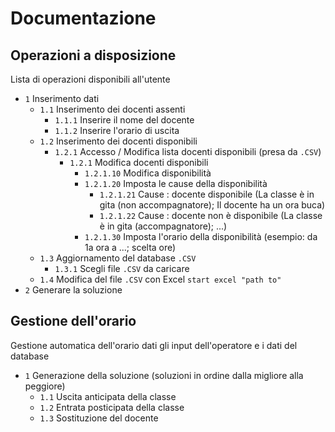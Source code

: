Documentazione
==============

Operazioni a disposizione
-------------------------

Lista di operazioni disponibili all'utente

- `1` Inserimento dati
    - `1.1` Inserimento dei docenti assenti
        - `1.1.1` Inserire il nome del docente
        - `1.1.2` Inserire l'orario di uscita
    - `1.2` Inserimento dei docenti disponibili
        - `1.2.1` Accesso / Modifica lista docenti disponibili (presa da `.CSV`)
            - `1.2.1` Modifica docenti disponibili  
                - `1.2.1.10` Modifica disponibilità
                - `1.2.1.20` Imposta le cause della disponibilità
                    - `1.2.1.21` Cause : docente disponibile (La classe è in gita (non accompagnatore); Il docente ha un ora buca)     
                    - `1.2.1.22` Cause : docente non è disponibile (La classe è in gita (accompagnatore); ...)     
                - `1.2.1.30` Imposta l'orario della disponibilità (esempio: da 1a ora a ...; scelta ore)
    - `1.3` Aggiornamento del database `.CSV`
        - `1.3.1` Scegli file `.CSV` da caricare   
    - `1.4` Modifica del file `.CSV` con Excel `start excel "path to"`
- `2` Generare la soluzione

Gestione dell'orario
--------------------

Gestione automatica dell'orario dati gli input dell'operatore e i dati del database

- `1` Generazione della soluzione (soluzioni in ordine dalla migliore alla peggiore)
    - `1.1` Uscita anticipata della classe    
    - `1.2` Entrata posticipata della classe    
    - `1.3` Sostituzione del docente   
